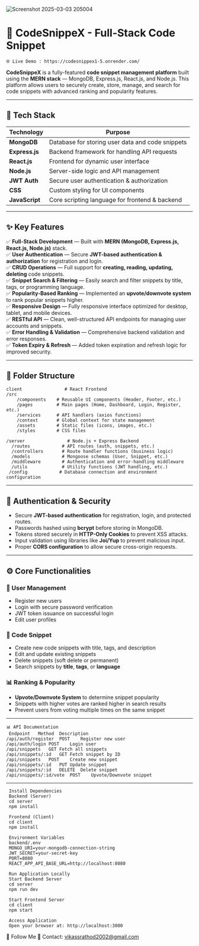 ![Screenshot 2025-03-03 205004](https://github.com/user-attachments/assets/0c677e0d-8637-4fa2-aa97-6f13861f8eab)


   # 🧩 CodeSnippeX - Full-Stack Code Snippet 
    🌐 Live Demo : https://codesnippex1-5.onrender.com/
    
**CodeSnippeX** is a fully-featured **code snippet management platform** built using the **MERN stack** — MongoDB, Express.js, React.js, and Node.js. This platform allows users to securely create, store, manage, and search for code snippets with advanced ranking and popularity features.

---

## 🚀 Tech Stack

| Technology     | Purpose                                   |
|----------------|-------------------------------------------|
| **MongoDB**    | Database for storing user data and code snippets |
| **Express.js** | Backend framework for handling API requests |
| **React.js**   | Frontend for dynamic user interface       |
| **Node.js**    | Server-side logic and API management      |
| **JWT Auth**   | Secure user authentication & authorization |
| **CSS**        | Custom styling for UI components          |
| **JavaScript** | Core scripting language for frontend & backend |

---

## ✨ Key Features

✅ **Full-Stack Development** — Built with **MERN (MongoDB, Express.js, React.js, Node.js)** stack.  
✅ **User Authentication** — Secure **JWT-based authentication & authorization** for registration and login.  
✅ **CRUD Operations** — Full support for **creating, reading, updating, deleting** code snippets.  
✅ **Snippet Search & Filtering** — Easily search and filter snippets by title, tags, or programming language.  
✅ **Popularity-Based Ranking** — Implemented an **upvote/downvote system** to rank popular snippets higher.  
✅ **Responsive Design** — Fully responsive interface optimized for desktop, tablet, and mobile devices.  
✅ **RESTful API** — Clean, well-structured API endpoints for managing user accounts and snippets.  
✅ **Error Handling & Validation** — Comprehensive backend validation and error responses.  
✅ **Token Expiry & Refresh** — Added token expiration and refresh logic for improved security.  

---

## 📂 Folder Structure
    client                # React Frontend
    /src
        /components    # Reusable UI components (Header, Footer, etc.)
        /pages         # Main pages (Home, Dashboard, Login, Register, etc.)
        /services      # API handlers (axios functions)
        /context       # Global context for state management
        /assets        # Static files (icons, images, etc.)
        /styles        # CSS files

    /server                # Node.js + Express Backend
      /routes            # API routes (auth, snippets, etc.)
      /controllers       # Route handler functions (business logic)
      /models            # Mongoose schemas (User, Snippet, etc.)
      /middleware        # Authentication and error-handling middleware
      /utils             # Utility functions (JWT handling, etc.)
     /config            # Database connection and environment configuration
---

## 🔐 Authentication & Security

- Secure **JWT-based authentication** for registration, login, and protected routes.
- Passwords hashed using **bcrypt** before storing in MongoDB.
- Tokens stored securely in **HTTP-Only Cookies** to prevent XSS attacks.
- Input validation using libraries like **Joi/Yup** to prevent malicious input.
- Proper **CORS configuration** to allow secure cross-origin requests.

---

## ⚙️ Core Functionalities

### 🔑 User Management
- Register new users
- Login with secure password verification
- JWT token issuance on successful login
- Edit user profiles

### 📝 Code Snippet 
- Create new code snippets with title, tags, and description
- Edit and update existing snippets
- Delete snippets (soft delete or permanent)
- Search snippets by **title**, **tags**, or **language**

### 📊 Ranking & Popularity
- **Upvote/Downvote System** to determine snippet popularity
- Snippets with higher votes are ranked higher in search results
- Prevent users from voting multiple times on the same snippet

---

    📊 API Documentation
     Endpoint	Method	Description
    /api/auth/register	POST	Register new user
    /api/auth/login	POST	Login user
    /api/snippets	GET	Fetch all snippets
    /api/snippets/:id	GET	Fetch snippet by ID
    /api/snippets	POST	Create new snippet
    /api/snippets/:id	PUT	Update snippet
    /api/snippets/:id	DELETE	Delete snippet
    /api/snippets/:id/vote	POST	Upvote/Downvote snippet
---
     Install Dependencies
     Backend (Server)
     cd server
     npm install

     Frontend (Client)
     cd client
     npm install

     Environment Variables
     backend/.env
     MONGO_URI=your-mongodb-connection-string
     JWT_SECRET=your-secret-key
     PORT=8080
     REACT_APP_API_BASE_URL=http://localhost:8080

     Run Application Locally
     Start Backend Server
     cd server
     npm run dev

     Start Frontend Server
     cd client
     npm start

     Access Application
     Open your browser at: http://localhost:3000

  🔗 Follow Me
📧 Contact: vikassrathod2002@gmail.com
